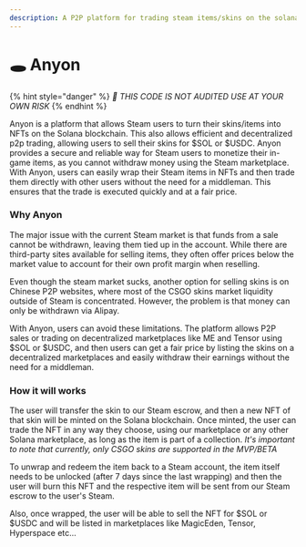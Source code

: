 ```yaml
---
description: A P2P platform for trading steam items/skins on the solana blockchain
---
```


# 🕳 Anyon

{% hint style="danger" %}
_🚨 THIS CODE IS NOT AUDITED USE AT YOUR OWN RISK_
{% endhint %}

Anyon is a platform that allows Steam users to turn their skins/items into NFTs on the Solana blockchain. This also allows efficient and decentralized p2p trading, allowing users to sell their skins for $SOL or $USDC. Anyon provides a secure and reliable way for Steam users to monetize their in-game items, as you cannot withdraw money using the Steam marketplace. With Anyon, users can easily wrap their Steam items in NFTs and then trade them directly with other users without the need for a middleman. This ensures that the trade is executed quickly and at a fair price.

### Why Anyon

The major issue with the current Steam market is that funds from a sale cannot be withdrawn, leaving them tied up in the account. While there are third-party sites available for selling items, they often offer prices below the market value to account for their own profit margin when reselling.

Even though the steam market sucks, another option for selling skins is on Chinese P2P websites, where most of the CSGO skins market liquidity outside of Steam is concentrated. However, the problem is that money can only be withdrawn via Alipay.

With Anyon, users can avoid these limitations. The platform allows P2P sales or trading on decentralized marketplaces like ME and Tensor using $SOL or $USDC, and then users can get a fair price by listing the skins on a decentralized marketplaces and easily withdraw their earnings without the need for a middleman.

### How it will works

The user will transfer the skin to our Steam escrow, and then a new NFT of that skin will be minted on the Solana blockchain. Once minted, the user can trade the NFT in any way they choose, using our marketplace or any other Solana marketplace, as long as the item is part of a collection.
_It's important to note that currently, only CSGO skins are supported in the MVP/BETA_

To unwrap and redeem the item back to a Steam account, the item itself needs to be unlocked (after 7 days since the last wrapping) and then the user will burn this NFT and the respective item will be sent from our Steam escrow to the user's Steam.

Also, once wrapped, the user will be able to sell the NFT for $SOL or $USDC and will be listed in marketplaces like MagicEden, Tensor, Hyperspace etc...

